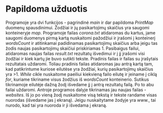 # Papildoma užduotis
Programoje yra dvi funkcijos - pagrindinė *main* ir dar papildoma *PrintMap* duomenų spausdinimui. Žodžiai ir jų pasikartojimų skaičius yra saugomi konteineryje *map*.
Programoje failas *corona.txt* atidaromas du kartus, jame saugomi duomenys pirmą kartą nuskaitomi pažodžiui ir įrašomi į konteinerį *wordsCount* ir atitinkamai padidinamas pasikartojimų skaičius arba jeigu tas žodis naujas pasikartojimų skaičiui priskiriamas 1. Pasibaigus failui, atidaromas naujas failas *result.txt* rezultatų išvedimui ir į jį įrašomi visi žodžiai ir kiek kartų jie buvo sutikti tekste. Pradinis failas ir failas su įrašytais rezultatais uždaromi. Toliau pradinis failas atidaromas jau antrą kartą tam, kad patikrintume kuriose eilutėse yra žodžiai, kurių pasikartojimų skaičius yra >1. *While* cikle nuskaitome paeiliui kiekvieną failo eilutę ir įeiname į ciklą *for*, kuriame tikriname visus žodžius iš *wordsCount* konteinerio. Sutikus tikrinamoje eilutėje dažną žodį išvedame jį į antrą rezultatų failą. Po to abu failai uždaromi.
Antroje programos dalyje tikrinamas jau naujas failas - *websites*. Iš jo po vieną žodį nuskaitome visą tekstą ir tekste randame visas nuorodas (išvedame jas į ekraną). Jeigu nuskaitytame žodyje yra *www.*, tai nurodo, kad tai yra nuoroda ir ji išvedama į ekraną.

